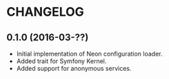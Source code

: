 CHANGELOG
=========

0.1.0 (2016-03-??)
------------------

 * Initial implementation of Neon configuration loader.
 * Added trait for Symfony Kernel.
 * Added support for anonymous services.

